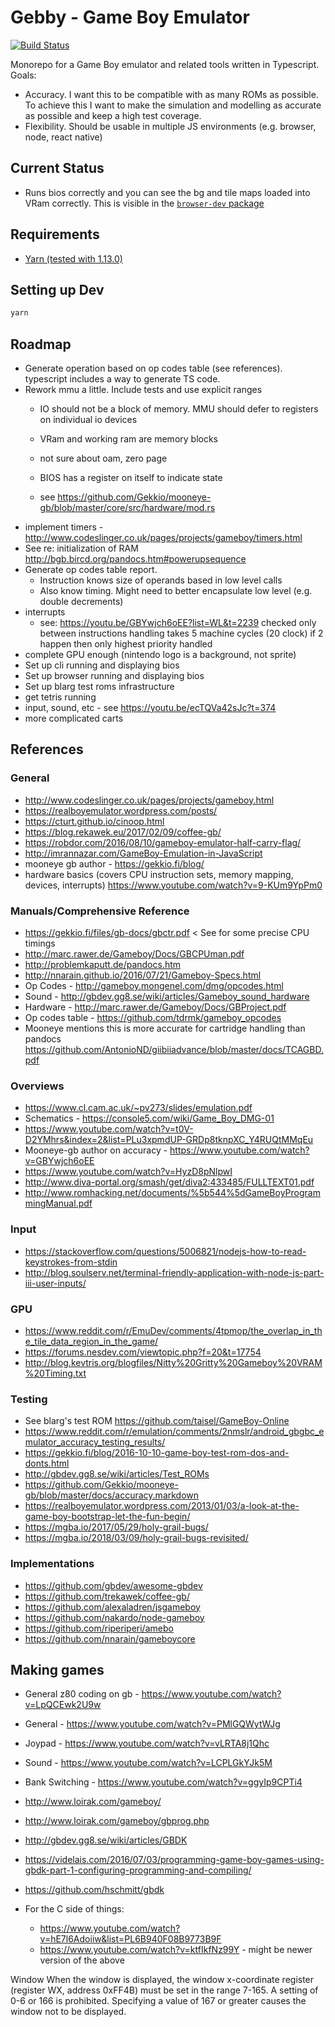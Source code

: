 # Gebby - Game Boy Emulator

[![Build Status](https://travis-ci.org/danielholmes/gebby.svg?branch=master)](https://travis-ci.org/danielholmes/gebby)

Monorepo for a Game Boy emulator and related tools written in Typescript. Goals:

 - Accuracy. I want this to be compatible with as many ROMs as possible. To achieve this I want to make the simulation 
   and modelling as accurate as possible and keep a high test coverage.
 - Flexibility. Should be usable in multiple JS environments (e.g. browser, node, react native)


## Current Status

 - Runs bios correctly and you can see the bg and tile maps loaded into VRam correctly. This is visible in the 
   [`browser-dev` package](./browser-dev)


## Requirements

 - [Yarn (tested with 1.13.0)](https://yarnpkg.com/)


## Setting up Dev

```bash
yarn
```


## Roadmap

 - Generate operation based on op codes table (see references). typescript includes a way to generate TS code.
 - Rework mmu a little. Include tests and use explicit ranges
   - IO should not be a block of memory. MMU should defer to registers on individual io 
     devices
     
   - VRam and working ram are memory blocks
   - not sure about oam, zero page
   - BIOS has a register on itself to indicate state
   - see https://github.com/Gekkio/mooneye-gb/blob/master/core/src/hardware/mod.rs
 - implement timers - http://www.codeslinger.co.uk/pages/projects/gameboy/timers.html
 - See re: initialization of RAM http://bgb.bircd.org/pandocs.htm#powerupsequence
 - Generate op codes table report.
    - Instruction knows size of operands based in low level calls
    - Also know timing. Might need to better encapsulate low level (e.g. double decrements)
 - interrupts
   - see: https://youtu.be/GBYwjch6oEE?list=WL&t=2239
     checked only between instructions
     handling takes 5 machine cycles (20 clock)
     if 2 happen then only highest priority handled
 - complete GPU enough (nintendo logo is a background, not sprite)
 - Set up cli running and displaying bios
 - Set up browser running and displaying bios
 - Set up blarg test roms infrastructure
 - get tetris running
 - input, sound, etc - see https://youtu.be/ecTQVa42sJc?t=374
 - more complicated carts


## References

### General

 - http://www.codeslinger.co.uk/pages/projects/gameboy.html
 - https://realboyemulator.wordpress.com/posts/
 - https://cturt.github.io/cinoop.html
 - https://blog.rekawek.eu/2017/02/09/coffee-gb/
 - https://robdor.com/2016/08/10/gameboy-emulator-half-carry-flag/
 - http://imrannazar.com/GameBoy-Emulation-in-JavaScript
 - mooneye gb author - https://gekkio.fi/blog/
 - hardware basics (covers CPU instruction sets, memory mapping, devices, interrupts)
   https://www.youtube.com/watch?v=9-KUm9YpPm0

### Manuals/Comprehensive Reference

 - https://gekkio.fi/files/gb-docs/gbctr.pdf < See for some precise CPU timings
 - http://marc.rawer.de/Gameboy/Docs/GBCPUman.pdf
 - http://problemkaputt.de/pandocs.htm 
 - http://nnarain.github.io/2016/07/21/Gameboy-Specs.html
 - Op Codes - http://gameboy.mongenel.com/dmg/opcodes.html
 - Sound - http://gbdev.gg8.se/wiki/articles/Gameboy_sound_hardware
 - Hardware - http://marc.rawer.de/Gameboy/Docs/GBProject.pdf
 - Op codes table - https://github.com/tdrmk/gameboy_opcodes
 - Mooneye mentions this is more accurate for cartridge handling than pandocs
   https://github.com/AntonioND/giibiiadvance/blob/master/docs/TCAGBD.pdf

### Overviews

 - https://www.cl.cam.ac.uk/~pv273/slides/emulation.pdf
 - Schematics - https://console5.com/wiki/Game_Boy_DMG-01
 - https://www.youtube.com/watch?v=t0V-D2YMhrs&index=2&list=PLu3xpmdUP-GRDp8tknpXC_Y4RUQtMMqEu
 - Mooneye-gb author on accuracy - https://www.youtube.com/watch?v=GBYwjch6oEE
 - https://www.youtube.com/watch?v=HyzD8pNlpwI
 - http://www.diva-portal.org/smash/get/diva2:433485/FULLTEXT01.pdf
 - http://www.romhacking.net/documents/%5b544%5dGameBoyProgrammingManual.pdf

### Input

 - https://stackoverflow.com/questions/5006821/nodejs-how-to-read-keystrokes-from-stdin
 - http://blog.soulserv.net/terminal-friendly-application-with-node-js-part-iii-user-inputs/

### GPU

 - https://www.reddit.com/r/EmuDev/comments/4tpmop/the_overlap_in_the_tile_data_region_in_the_game/
 - https://forums.nesdev.com/viewtopic.php?f=20&t=17754
 - http://blog.kevtris.org/blogfiles/Nitty%20Gritty%20Gameboy%20VRAM%20Timing.txt

### Testing

 - See blarg's test ROM https://github.com/taisel/GameBoy-Online
 - https://www.reddit.com/r/emulation/comments/2nmslr/android_gbgbc_emulator_accuracy_testing_results/
 - https://gekkio.fi/blog/2016-10-10-game-boy-test-rom-dos-and-donts.html
 - http://gbdev.gg8.se/wiki/articles/Test_ROMs
 - https://github.com/Gekkio/mooneye-gb/blob/master/docs/accuracy.markdown
 - https://realboyemulator.wordpress.com/2013/01/03/a-look-at-the-game-boy-bootstrap-let-the-fun-begin/ 
 - https://mgba.io/2017/05/29/holy-grail-bugs/
 - https://mgba.io/2018/03/09/holy-grail-bugs-revisited/
 
### Implementations

 - https://github.com/gbdev/awesome-gbdev
 - https://github.com/trekawek/coffee-gb/
 - https://github.com/alexaladren/jsgameboy
 - https://github.com/nakardo/node-gameboy
 - https://github.com/riperiperi/amebo
 - https://github.com/nnarain/gameboycore
 
## Making games

 - General z80 coding on gb - https://www.youtube.com/watch?v=LpQCEwk2U9w
 - General - https://www.youtube.com/watch?v=PMlGQWytWJg
 - Joypad - https://www.youtube.com/watch?v=vLRTA8j1Qhc
 - Sound - https://www.youtube.com/watch?v=LCPLGkYJk5M
 - Bank Switching - https://www.youtube.com/watch?v=ggyIp9CPTi4
 
 
 - http://www.loirak.com/gameboy/
 - http://www.loirak.com/gameboy/gbprog.php
 - http://gbdev.gg8.se/wiki/articles/GBDK
 - https://videlais.com/2016/07/03/programming-game-boy-games-using-gbdk-part-1-configuring-programming-and-compiling/
 - https://github.com/hschmitt/gbdk
 - For the C side of things:
   - https://www.youtube.com/watch?v=hE7l6Adoiiw&list=PL6B940F08B9773B9F
   - https://www.youtube.com/watch?v=ktfIkfNz99Y - might be newer version of the above


Window
When the window is displayed, the window x-coordinate register (register WX, address 0xFF4B) must be set in the
range 7-165. A setting of 0-6 or 166 is prohibited. Specifying a value of 167 or greater causes the window not to be
displayed.
